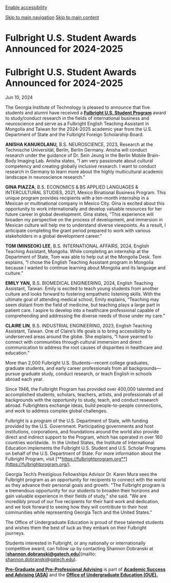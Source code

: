 [Enable accessibility](https://www.gatech.edu/news/2024/06/10/fulbright-us-student-awards-announced-2024-2025#)

 [Skip to main navigation](https://www.gatech.edu/news/2024/06/10/fulbright-us-student-awards-announced-2024-2025#main-navigation) [Skip to main content](https://www.gatech.edu/news/2024/06/10/fulbright-us-student-awards-announced-2024-2025#main-content)

# Fulbright U.S. Student Awards Announced for 2024-2025

# Fulbright U.S. Student Awards Announced for 2024-2025

Jun 10, 2024


The Georgia Institute of Technology is pleased to announce that five students and alumni have received a [**Fulbright U.S. Student Program**](https://us.fulbrightonline.org/) award to study/conduct research in the fields of international business and neuroscience and serve as a Fulbright English Teaching Assistant in Mongolia and Taiwan for the 2024-2025 academic year from the U.S. Department of State and the Fulbright Foreign Scholarship Board.

**ANISHA KANUKOLANU,** B.S. NEUROSCIENCE, 2023, Research at the Technische Universität, Berlin, Berlin Germany. Anisha will conduct research under the guidance of Dr. Sein Jeung in the Berlin Mobile Brain-Body Imaging Lab. Anisha states, “I am very passionate about cultural competency and creating globally inclusive research. I want to conduct research in Germany to learn more about the highly multicultural academic landscape in neuroscience research.”

**GINA PIAZZA**, B.S. ECONOMICS & BS APPLIED LANGUAGES & INTERCULTURAL STUDIES, 2021, Mexico Binational Business Program. This unique program provides recipients with a ten-month internship in a Mexican or multinational company in Mexico City. Gina is excited about this opportunity to work internationally and develop valuable resources for her future career in global development. Gina states, “This experience will broaden my perspective on the process of development, and immersion in Mexican culture will help me to understand diverse viewpoints. As a result, I anticipate completing the grant period prepared to work with various stakeholders in a global development career.”

**TOM (MINSEOK) LEE**, B.S. INTERNATIONAL AFFAIRS, 2024, English Teaching Assistant, Mongolia. While completing an internship at the Department of State, Tom was able to help out at the Mongolia Desk. Tom explains, “I chose the English Teaching Assistant program in Mongolia because I wanted to continue learning about Mongolia and its language and culture.”

**EMILY YAN,** B.S. BIOMEDICAL ENGINEERING, 2024, English Teaching Assistant, Taiwan. Emily is excited to teach young students from another culture and looks forward to fostering empathetic listening skills. With the ultimate goal of attending medical school, Emily explains, “Teaching may seem distant from the field of medicine, but teaching plays a large part in patient care. I aspire to develop into a healthcare professional capable of comprehending and addressing the diverse needs of those under my care.”

**CLAIRE LIN**, B.S. INDUSTRIAL ENGINEERING, 2023, English Teaching Assistant, Taiwan. One of Claire’s life goals is to bring accessibility to underserved areas around the globe. She explains, “I have yearned to connect with communities through cultural immersion and direct communication to address the root causes of disparities in healthcare and education.”

More than 2,000 Fulbright U.S. Students—recent college graduates, graduate students, and early career professionals from all backgrounds—pursue graduate study, conduct research, or teach English in schools abroad each year.

Since 1946, the Fulbright Program has provided over 400,000 talented and accomplished students, scholars, teachers, artists, and professionals of all backgrounds with the opportunity to study, teach, and conduct research abroad. Fulbrighters exchange ideas, build people-to-people connections, and work to address complex global challenges.

Fulbright is a program of the U.S. Department of State, with funding provided by the U.S. Government. Participating governments and host institutions, corporations, and foundations around the world also provide direct and indirect support to the Program, which has operated in over 160 countries worldwide.  In the United States, the Institute of International Education implements the Fulbright U.S. Student and U.S. Scholar Programs on behalf of the U.S. Department of State. For more information about the Fulbright Program, visit [**https://fulbrightprogram.org**](https://fulbrightprogram.org/).

Georgia Tech’s Prestigious Fellowships Advisor Dr. Karen Mura sees the Fulbright program as an opportunity for recipients to connect with the world as they advance their personal goals and growth. "The Fulbright program is a tremendous opportunity for our students to broaden their horizons and gain valuable experience in their fields of study," she said. "We are incredibly proud of our five recipients for their hard work and dedication, and we look forward to seeing how they will contribute to their host communities while representing Georgia Tech and the United States."

The Office of Undergraduate Education is proud of these talented students and wishes them the best of luck as they embark on their Fulbright journeys.

Students interested in Fulbright, or any nationally or internationally competitive award, can follow up by contacting Shannon Dobranski at [**shannon.dobranski@gatech.edu**](mailto: shannon.dobranski@gatech.edu).

[**Pre-Graduate and Pre-Professional Advising**](http://pgpp.oue.gatech.edu/) is part of [**Academic Success and Advising (ASA)**](https://www.success.gatech.edu/) and the [**Office of Undergraduate Education (OUE).**](https://oue.gatech.edu/)